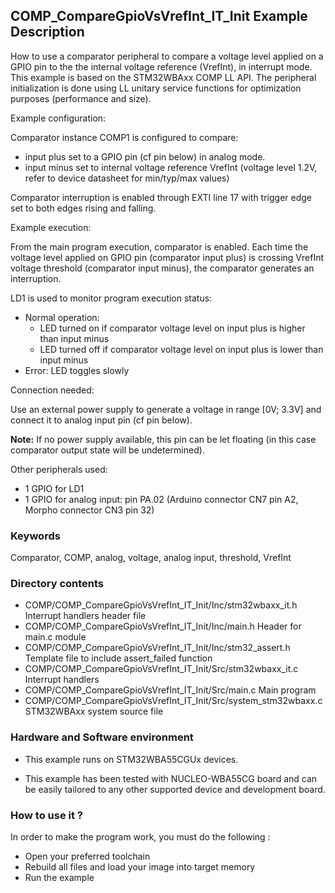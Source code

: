 ## <b>COMP_CompareGpioVsVrefInt_IT_Init Example Description</b>

How to use a comparator peripheral to compare a voltage level applied on
a GPIO pin to the the internal voltage reference (VrefInt), in interrupt mode.
This example is based on the STM32WBAxx COMP LL API.
The peripheral initialization is done using LL unitary service functions
for optimization purposes (performance and size).

Example configuration:

Comparator instance COMP1 is configured to compare:

- input plus set to a GPIO pin (cf pin below) in analog mode.
- input minus set to internal voltage reference VrefInt (voltage level 1.2V,
  refer to device datasheet for min/typ/max values)
  
Comparator interruption is enabled through EXTI line 17 with trigger edge
set to both edges rising and falling.

Example execution:

From the main program execution, comparator is enabled.
Each time the voltage level applied on GPIO pin (comparator input plus) 
is crossing VrefInt voltage threshold (comparator input minus),
the comparator generates an interruption.

LD1 is used to monitor program execution status:

- Normal operation:
  - LED turned on if comparator voltage level on input plus is higher than input minus
  - LED turned off if comparator voltage level on input plus is lower than input minus
- Error: LED toggles slowly

Connection needed:

Use an external power supply to generate a voltage in range [0V; 3.3V]
and connect it to analog input pin (cf pin below).

**Note:** If no power supply available, this pin can be let floating (in this case
comparator output state will be undetermined).

Other peripherals used:

 - 1 GPIO for LD1
 - 1 GPIO for analog input: pin PA.02 (Arduino connector CN7 pin A2, Morpho connector CN3 pin 32)

### <b>Keywords</b>

Comparator, COMP, analog, voltage, analog input, threshold, VrefInt

### <b>Directory contents</b>

  - COMP/COMP_CompareGpioVsVrefInt_IT_Init/Inc/stm32wbaxx_it.h          Interrupt handlers header file
  - COMP/COMP_CompareGpioVsVrefInt_IT_Init/Inc/main.h                  Header for main.c module
  - COMP/COMP_CompareGpioVsVrefInt_IT_Init/Inc/stm32_assert.h          Template file to include assert_failed function
  - COMP/COMP_CompareGpioVsVrefInt_IT_Init/Src/stm32wbaxx_it.c          Interrupt handlers
  - COMP/COMP_CompareGpioVsVrefInt_IT_Init/Src/main.c                  Main program
  - COMP/COMP_CompareGpioVsVrefInt_IT_Init/Src/system_stm32wbaxx.c      STM32WBAxx system source file


### <b>Hardware and Software environment</b>

  - This example runs on STM32WBA55CGUx devices.
    
  - This example has been tested with NUCLEO-WBA55CG board and can be
    easily tailored to any other supported device and development board.


### <b>How to use it ?</b> 

In order to make the program work, you must do the following :

 - Open your preferred toolchain
 - Rebuild all files and load your image into target memory
 - Run the example

